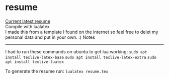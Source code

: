 # resume
[Current latest resume](https://github.com/mr1337357/resume/blob/master/resume.pdf)\
Compile with lualatex\
I made this from a template I found on the internet so feel free to delet my personal data and put in your own. :)
Notes
___
I had to run these commands on ubuntu to get lua working:
    `sudo apt install texlive-latex-base`
    `sudo apt install texlive-latex-extra`
    `sudo apt install texlive-luatex`

To generate the resume run:
    `lualatex resume.tex`
